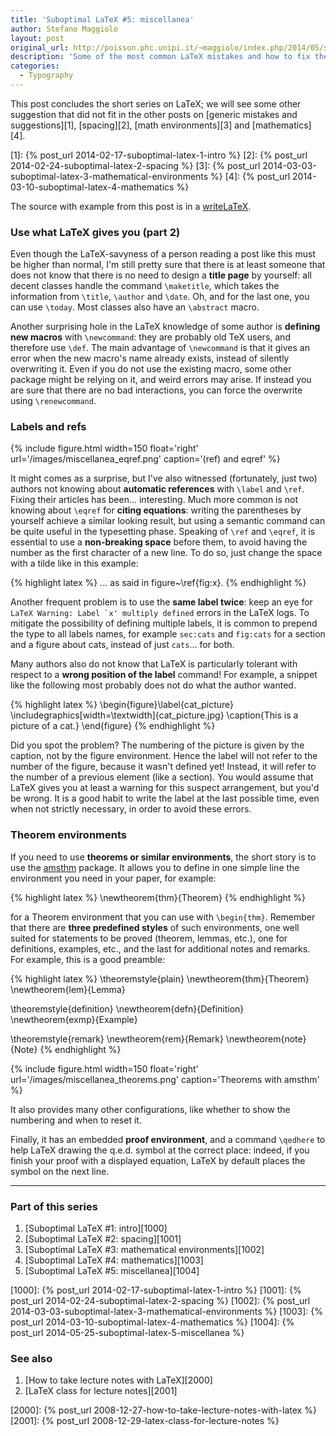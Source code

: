 ```yaml
---
title: 'Suboptimal LaTeX #5: miscellanea'
author: Stefano Maggiolo
layout: post
original_url: http://poisson.phc.unipi.it/~maggiolo/index.php/2014/05/suboptimal-latex-5-miscellanea/
description: 'Some of the most common LaTeX mistakes and how to fix them. A final bag of suggestions for you.'
categories:
  - Typography
---
```

This post concludes the short series on LaTeX; we will see some other suggestion that did not fit in the other posts on [generic mistakes and suggestions][1], [spacing][2], [math environments][3] and [mathematics][4].

 [1]: {% post_url 2014-02-17-suboptimal-latex-1-intro %}
 [2]: {% post_url 2014-02-24-suboptimal-latex-2-spacing %}
 [3]: {% post_url 2014-03-03-suboptimal-latex-3-mathematical-environments %}
 [4]: {% post_url 2014-03-10-suboptimal-latex-4-mathematics %}

<!--more-->

The source with example from this post is in a [writeLaTeX][5].

 [5]: https://www.writelatex.com/read/nxycyqqcbyrd

### Use what LaTeX gives you (part 2)

Even though the LaTeX-savyness of a person reading a post like this must be higher than normal, I'm still pretty sure that there is at least someone that does not know that there is no need to design a **title page** by yourself: all decent classes handle the command `\maketitle`, which takes the information from `\title`, `\author` and `\date`. Oh, and for the last one, you can use `\today`. Most classes also have an `\abstract` macro.

Another surprising hole in the LaTeX knowledge of some author is **defining new macros** with `\newcommand`: they are probably old TeX users, and therefore use `\def`. The main advantage of `\newcommand` is that it gives an error when the new macro's name already exists, instead of silently overwriting it. Even if you do not use the existing macro, some other package might be relying on it, and weird errors may arise. If instead you are sure that there are no bad interactions, you can force the overwrite using `\renewcommand`.

### Labels and refs

{% include figure.html width=150 float='right' url='/images/miscellanea_eqref.png' caption='(ref) and eqref' %}

It might comes as a surprise, but I've also witnessed (fortunately, just two) authors not knowing about **automatic references** with `\label` and `\ref`. Fixing their articles has been... interesting. Much more common is not knowing about `\eqref` for **citing equations**: writing the parentheses by yourself achieve a similar looking result, but using a semantic command can be quite useful in the typesetting phase. Speaking of `\ref` and `\eqref`, it is essential to use a **non-breaking space** before them, to avoid having the number as the first character of a new line. To do so, just change the space with a tilde like in this example:

{% highlight latex %}
... as said in figure~\ref{fig:x}.
{% endhighlight %}

Another frequent problem is to use the **same label twice**: keep an eye for ``LaTeX Warning: Label `x' multiply defined`` errors in the LaTeX logs. To mitigate the possibility of defining multiple labels, it is common to prepend the type to all labels names, for example `sec:cats` and `fig:cats` for a section and a figure about cats, instead of just `cats`... for both.

Many authors also do not know that LaTeX is particularly tolerant with respect to a **wrong position of the label** command! For example, a snippet like the following most probably does not do what the author wanted.

{% highlight latex %}
\begin{figure}\label{cat_picture}
\includegraphics[width=\textwidth]{cat_picture.jpg}
\caption{This is a picture of a cat.}
\end{figure}
{% endhighlight %}

Did you spot the problem? The numbering of the picture is given by the caption, not by the figure environment. Hence the label will not refer to the number of the figure, because it wasn't defined yet! Instead, it will refer to the number of a previous element (like a section). You would assume that LaTeX gives you at least a warning for this suspect arrangement, but you'd be wrong. It is a good habit to write the label at the last possible time, even when not strictly necessary, in order to avoid these errors.

### Theorem environments

If you need to use **theorems or similar environments**, the short story is to use the [amsthm][6] package. It allows you to define in one simple line the environment you need in your paper, for example:

 [6]: ftp://ftp.ams.org/ams/doc/amscls/amsthdoc.pdf

{% highlight latex %}
\newtheorem{thm}{Theorem}
{% endhighlight %}

for a Theorem environment that you can use with `\begin{thm}`. Remember that there are **three predefined styles** of such environments, one well suited for statements to be proved (theorem, lemmas, etc.), one for definitions, examples, etc., and the last for additional notes and remarks. For example, this is a good preamble:

{% highlight latex %}
\theoremstyle{plain}
\newtheorem{thm}{Theorem}
\newtheorem{lem}{Lemma}

\theoremstyle{definition}
\newtheorem{defn}{Definition}
\newtheorem{exmp}{Example}

\theoremstyle{remark}
\newtheorem{rem}{Remark}
\newtheorem{note}{Note}
{% endhighlight %}

{% include figure.html width=150 float='right' url='/images/miscellanea_theorems.png' caption='Theorems with amsthm' %}

It also provides many other configurations, like whether to show the numbering and when to reset it.

Finally, it has an embedded **proof environment**, and a command `\qedhere` to help LaTeX drawing the q.e.d. symbol at the correct place: indeed, if you finish your proof with a displayed equation, LaTeX by default places the symbol on the next line.

<!-- DO NOT EDIT BELOW THIS LINE -->
* * *

### Part of this series

1. [Suboptimal LaTeX #1: intro][1000]
1. [Suboptimal LaTeX #2: spacing][1001]
1. [Suboptimal LaTeX #3: mathematical environments][1002]
1. [Suboptimal LaTeX #4: mathematics][1003]
1. [Suboptimal LaTeX #5: miscellanea][1004]

 [1000]: {% post_url 2014-02-17-suboptimal-latex-1-intro %}
 [1001]: {% post_url 2014-02-24-suboptimal-latex-2-spacing %}
 [1002]: {% post_url 2014-03-03-suboptimal-latex-3-mathematical-environments %}
 [1003]: {% post_url 2014-03-10-suboptimal-latex-4-mathematics %}
 [1004]: {% post_url 2014-05-25-suboptimal-latex-5-miscellanea %}


### See also

1. [How to take lecture notes with LaTeX][2000]
1. [LaTeX class for lecture notes][2001]

 [2000]: {% post_url 2008-12-27-how-to-take-lecture-notes-with-latex %}
 [2001]: {% post_url 2008-12-29-latex-class-for-lecture-notes %}
